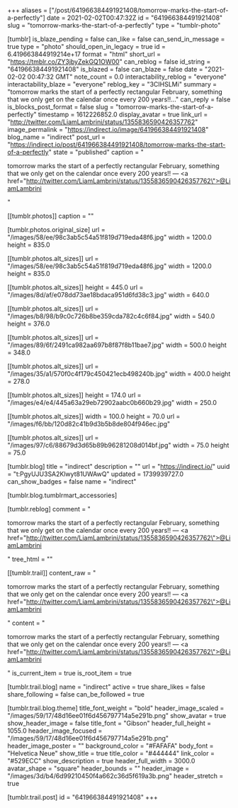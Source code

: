 +++
aliases = ["/post/641966384491921408/tomorrow-marks-the-start-of-a-perfectly"]
date = 2021-02-02T00:47:32Z
id = "641966384491921408"
slug = "tomorrow-marks-the-start-of-a-perfectly"
type = "tumblr-photo"

[tumblr]
is_blaze_pending = false
can_like = false
can_send_in_message = true
type = "photo"
should_open_in_legacy = true
id = 6.419663844919214e+17
format = "html"
short_url = "https://tmblr.co/ZY3jbyZekGQ1OW00"
can_reblog = false
id_string = "641966384491921408"
is_blazed = false
can_blaze = false
date = "2021-02-02 00:47:32 GMT"
note_count = 0.0
interactability_reblog = "everyone"
interactability_blaze = "everyone"
reblog_key = "3CIHSLMi"
summary = "tomorrow marks the start of a perfectly rectangular February, something that we only get on the calendar once every 200 years!!..."
can_reply = false
is_blocks_post_format = false
slug = "tomorrow-marks-the-start-of-a-perfectly"
timestamp = 1612226852.0
display_avatar = true
link_url = "http://twitter.com/LiamLambrini/status/1355836590426357762"
image_permalink = "https://indirect.io/image/641966384491921408"
blog_name = "indirect"
post_url = "https://indirect.io/post/641966384491921408/tomorrow-marks-the-start-of-a-perfectly"
state = "published"
caption = "<p>tomorrow marks the start of a perfectly rectangular February, something that we only get on the calendar once every 200 years!! — <a href=\"http://twitter.com/LiamLambrini/status/1355836590426357762\">@LiamLambrini</a></p>"

[[tumblr.photos]]
caption = ""

[tumblr.photos.original_size]
url = "/images/58/ee/98c3ab5c54a51f819d719eda48f6.jpg"
width = 1200.0
height = 835.0

[[tumblr.photos.alt_sizes]]
url = "/images/58/ee/98c3ab5c54a51f819d719eda48f6.jpg"
width = 1200.0
height = 835.0

[[tumblr.photos.alt_sizes]]
height = 445.0
url = "/images/8d/af/e078dd73ae18bdaca951d6fd38c3.jpg"
width = 640.0

[[tumblr.photos.alt_sizes]]
url = "/images/b8/98/b9c0c726b8be359cda782c4c6f84.jpg"
width = 540.0
height = 376.0

[[tumblr.photos.alt_sizes]]
url = "/images/89/6f/2491ca982aa697b8f87f8b11bae7.jpg"
width = 500.0
height = 348.0

[[tumblr.photos.alt_sizes]]
url = "/images/35/a1/570f0c4f179c450421ecb498240b.jpg"
width = 400.0
height = 278.0

[[tumblr.photos.alt_sizes]]
height = 174.0
url = "/images/e4/e4/445a63a29eb72902aabc0b660b29.jpg"
width = 250.0

[[tumblr.photos.alt_sizes]]
width = 100.0
height = 70.0
url = "/images/f6/bb/120d82c41b9d3b5b8de804f946ec.jpg"

[[tumblr.photos.alt_sizes]]
url = "/images/97/c6/88679d3d65b89b96281208d014bf.jpg"
width = 75.0
height = 75.0

[tumblr.blog]
title = "indirect"
description = ""
url = "https://indirect.io/"
uuid = "t:PgyUJU3SA2Klwyt81UWAwQ"
updated = 1739939727.0
can_show_badges = false
name = "indirect"

[tumblr.blog.tumblrmart_accessories]

[tumblr.reblog]
comment = "<p>tomorrow marks the start of a perfectly rectangular February, something that we only get on the calendar once every 200 years!! — <a href=\"http://twitter.com/LiamLambrini/status/1355836590426357762\">@LiamLambrini</a></p>"
tree_html = ""

[[tumblr.trail]]
content_raw = "<p>tomorrow marks the start of a perfectly rectangular February, something that we only get on the calendar once every 200 years!! — <a href=\"http://twitter.com/LiamLambrini/status/1355836590426357762\">@LiamLambrini</a></p>"
content = "<p>tomorrow marks the start of a perfectly rectangular February, something that we only get on the calendar once every 200 years!! &mdash; <a href=\"http://twitter.com/LiamLambrini/status/1355836590426357762\">@LiamLambrini</a></p>"
is_current_item = true
is_root_item = true

[tumblr.trail.blog]
name = "indirect"
active = true
share_likes = false
share_following = false
can_be_followed = true

[tumblr.trail.blog.theme]
title_font_weight = "bold"
header_image_scaled = "/images/59/17/48d16ee01f6d456797714a5e291b.png"
show_avatar = true
show_header_image = false
title_font = "Gibson"
header_full_height = 1055.0
header_image_focused = "/images/59/17/48d16ee01f6d456797714a5e291b.png"
header_image_poster = ""
background_color = "#FAFAFA"
body_font = "Helvetica Neue"
show_title = true
title_color = "#444444"
link_color = "#529ECC"
show_description = true
header_full_width = 3000.0
avatar_shape = "square"
header_bounds = ""
header_image = "/images/3d/b4/6d99210450f4a662c36d5f619a3b.png"
header_stretch = true

[tumblr.trail.post]
id = "641966384491921408"
+++
